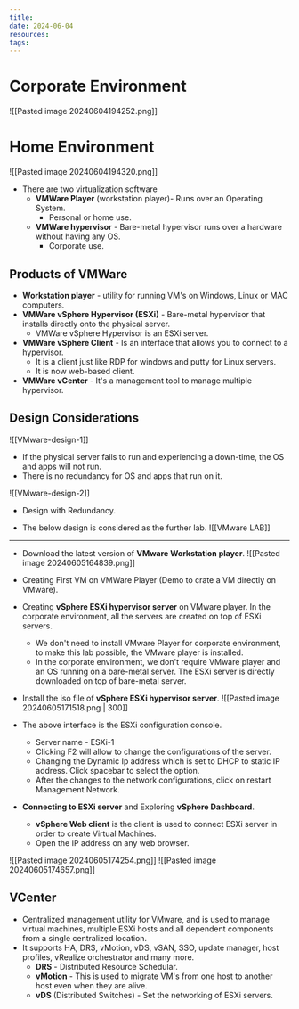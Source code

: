 ```yaml
---
title: 
date: 2024-06-04
resources: 
tags:
---
```


# Corporate Environment

![[Pasted image 20240604194252.png]]

# Home Environment

![[Pasted image 20240604194320.png]]

- There are two virtualization software
	- **VMWare Player** (workstation player)- Runs over an Operating System.
		- Personal or home use.
	- **VMWare hypervisor** - Bare-metal hypervisor runs over a hardware without having any OS.
		- Corporate use.

## Products of VMWare

- **Workstation player** - utility for running VM's on Windows, Linux or MAC computers.
- **VMWare vSphere Hypervisor (ESXi)** - Bare-metal hypervisor that installs directly  onto the physical server.
	- VMWare vSphere Hypervisor is an ESXi server.
- **VMWare vSphere Client** - Is an interface that allows you to connect to a hypervisor.
	- It is a client just like RDP for windows and putty for Linux servers.
	- It is now web-based client.
- **VMWare vCenter** - It's a management tool to manage multiple hypervisor.

## Design Considerations

![[VMware-design-1]]

- If the physical server fails to run and experiencing a down-time, the OS and apps will not run.
- There is no redundancy for OS and apps that run on it.

![[VMware-design-2]]

- Design with Redundancy.

- The below design is considered as the further lab.
![[VMware LAB]]

---
- Download the latest version of **VMware Workstation player**.
![[Pasted image 20240605164839.png]]

- Creating First VM on VMWare Player (Demo to crate a VM directly on VMware).
- Creating **vSphere ESXi hypervisor server** on VMware player. In the corporate environment, all the servers are created on top of ESXi servers.
	- We don't need to install VMware Player for corporate environment, to make this lab possible, the VMware player is installed.
	- In the corporate environment, we don't require VMware player and an OS running on a bare-metal server. The ESXi server is directly downloaded on top of bare-metal server.
- Install the iso file of **vSphere ESXi hypervisor server**.
![[Pasted image 20240605171518.png | 300]]

- The above interface is the ESXi configuration console.
	- Server name - ESXi-1
	- Clicking F2 will allow to change the configurations of the server.
	- Changing the Dynamic Ip address which is set to DHCP to static IP address. Click spacebar to select the option.
	- After the changes to the network configurations, click on restart Management Network.

- **Connecting to ESXi server** and Exploring **vSphere Dashboard**.
	- **vSphere Web client** is the client is used to connect ESXi server in order to create Virtual Machines.
	- Open the IP address on any web browser.

![[Pasted image 20240605174254.png]]
![[Pasted image 20240605174657.png]]

## VCenter

- Centralized management utility for VMware, and is used to manage virtual machines, multiple ESXi hosts and all dependent components from a single centralized location.
- It supports HA, DRS, vMotion, vDS, vSAN, SSO, update manager, host profiles, vRealize orchestrator and many more.
	- **DRS** - Distributed Resource Schedular.
	- **vMotion** - This is used to migrate VM's from one host to another host even when they are alive.
	- **vDS** (Distributed Switches) - Set the networking of ESXi servers.